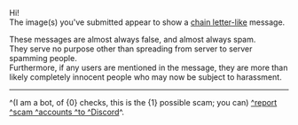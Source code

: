 Hi!  
The image(s) you've submitted appear to show a [chain letter-like](https://en.wikipedia.org/wiki/Chain_letter) message.

These messages are almost always false, and almost always spam.  
They serve no purpose other than spreading from server to server spamming people.  
Furthermore, if any users are mentioned in the message, they are more than likely completely innocent people who may now be subject to harassment.

- - -

^(I am a bot, of {0} checks, this is the {1} possible scam; you can) [^report ^scam ^accounts ^to ^Discord](https://support.discord.com/hc/en-us/articles/360000291932-How-to-Properly-Report-Issues-to-Trust-Safety)^.